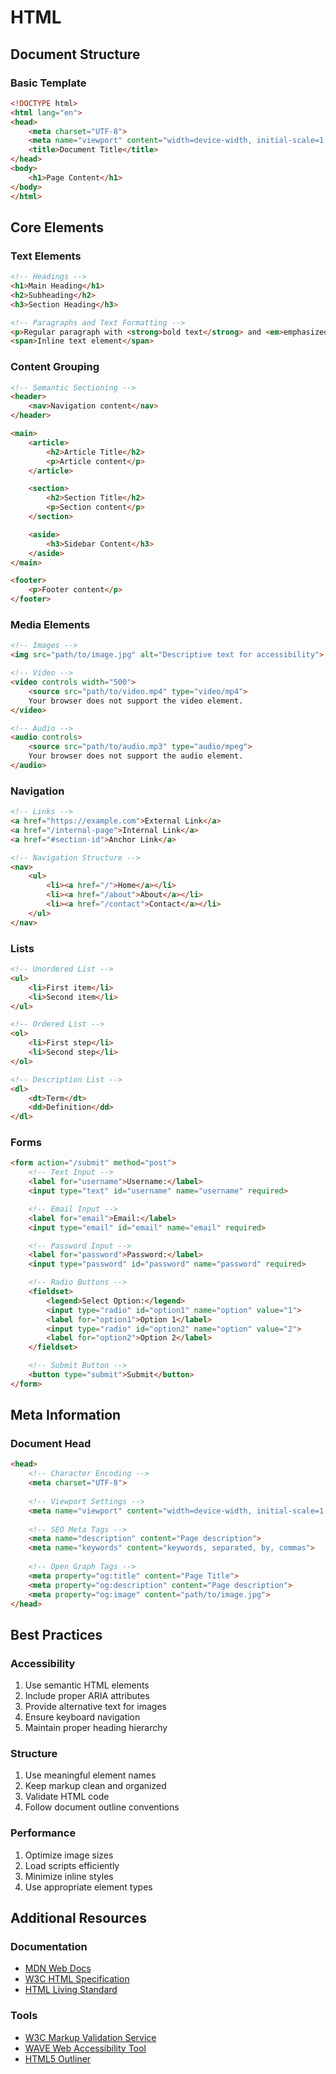 # HTML

## Document Structure

### Basic Template
```html
<!DOCTYPE html>
<html lang="en">
<head>
    <meta charset="UTF-8">
    <meta name="viewport" content="width=device-width, initial-scale=1.0">
    <title>Document Title</title>
</head>
<body>
    <h1>Page Content</h1>
</body>
</html>
```

## Core Elements

### Text Elements
```html
<!-- Headings -->
<h1>Main Heading</h1>
<h2>Subheading</h2>
<h3>Section Heading</h3>

<!-- Paragraphs and Text Formatting -->
<p>Regular paragraph with <strong>bold text</strong> and <em>emphasized text</em>.</p>
<span>Inline text element</span>
```

### Content Grouping
```html
<!-- Semantic Sectioning -->
<header>
    <nav>Navigation content</nav>
</header>

<main>
    <article>
        <h2>Article Title</h2>
        <p>Article content</p>
    </article>

    <section>
        <h2>Section Title</h2>
        <p>Section content</p>
    </section>

    <aside>
        <h3>Sidebar Content</h3>
    </aside>
</main>

<footer>
    <p>Footer content</p>
</footer>
```

### Media Elements
```html
<!-- Images -->
<img src="path/to/image.jpg" alt="Descriptive text for accessibility">

<!-- Video -->
<video controls width="500">
    <source src="path/to/video.mp4" type="video/mp4">
    Your browser does not support the video element.
</video>

<!-- Audio -->
<audio controls>
    <source src="path/to/audio.mp3" type="audio/mpeg">
    Your browser does not support the audio element.
</audio>
```

### Navigation
```html
<!-- Links -->
<a href="https://example.com">External Link</a>
<a href="/internal-page">Internal Link</a>
<a href="#section-id">Anchor Link</a>

<!-- Navigation Structure -->
<nav>
    <ul>
        <li><a href="/">Home</a></li>
        <li><a href="/about">About</a></li>
        <li><a href="/contact">Contact</a></li>
    </ul>
</nav>
```

### Lists
```html
<!-- Unordered List -->
<ul>
    <li>First item</li>
    <li>Second item</li>
</ul>

<!-- Ordered List -->
<ol>
    <li>First step</li>
    <li>Second step</li>
</ol>

<!-- Description List -->
<dl>
    <dt>Term</dt>
    <dd>Definition</dd>
</dl>
```

### Forms
```html
<form action="/submit" method="post">
    <!-- Text Input -->
    <label for="username">Username:</label>
    <input type="text" id="username" name="username" required>

    <!-- Email Input -->
    <label for="email">Email:</label>
    <input type="email" id="email" name="email" required>

    <!-- Password Input -->
    <label for="password">Password:</label>
    <input type="password" id="password" name="password" required>

    <!-- Radio Buttons -->
    <fieldset>
        <legend>Select Option:</legend>
        <input type="radio" id="option1" name="option" value="1">
        <label for="option1">Option 1</label>
        <input type="radio" id="option2" name="option" value="2">
        <label for="option2">Option 2</label>
    </fieldset>

    <!-- Submit Button -->
    <button type="submit">Submit</button>
</form>
```

## Meta Information

### Document Head
```html
<head>
    <!-- Character Encoding -->
    <meta charset="UTF-8">
    
    <!-- Viewport Settings -->
    <meta name="viewport" content="width=device-width, initial-scale=1.0">
    
    <!-- SEO Meta Tags -->
    <meta name="description" content="Page description">
    <meta name="keywords" content="keywords, separated, by, commas">
    
    <!-- Open Graph Tags -->
    <meta property="og:title" content="Page Title">
    <meta property="og:description" content="Page description">
    <meta property="og:image" content="path/to/image.jpg">
</head>
```

## Best Practices

### Accessibility
1. Use semantic HTML elements
2. Include proper ARIA attributes
3. Provide alternative text for images
4. Ensure keyboard navigation
5. Maintain proper heading hierarchy

### Structure
1. Use meaningful element names
2. Keep markup clean and organized
3. Validate HTML code
4. Follow document outline conventions

### Performance
1. Optimize image sizes
2. Load scripts efficiently
3. Minimize inline styles
4. Use appropriate element types

## Additional Resources

### Documentation
- [MDN Web Docs](https://developer.mozilla.org/en-US/docs/Web/HTML)
- [W3C HTML Specification](https://html.spec.whatwg.org/)
- [HTML Living Standard](https://html.spec.whatwg.org/multipage/)

### Tools
- [W3C Markup Validation Service](https://validator.w3.org/)
- [WAVE Web Accessibility Tool](https://wave.webaim.org/)
- [HTML5 Outliner](https://gsnedders.html5.org/outliner/)
